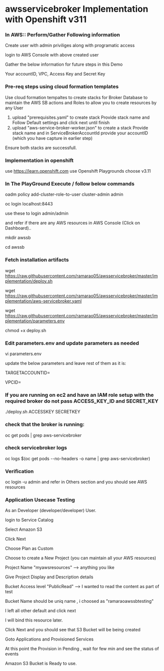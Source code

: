 <h1> awsservicebroker Implementation with Openshift v311 </h1>

### In AWS::  Perform/Gather Following information
   Create user with admin priviliges along with programatic access
   
   login to AWS Console with above created user
   
   Gather the below information for future steps in this Demo
   
   Your accountID, VPC,  Access Key and Secret Key
   
   
### Pre-req steps using cloud formation templates
Use cloud formation tempaltes to create stacks for Broker Database to maintain the AWS SB actions and Roles to allow you to create resources by any User

1. upload "prerequisites.yaml" to create stack
   Provide stack name and Follow Default settings and click next until finish
2. upload "aws-service-broker-worker.json" to create a stack
   Provide stack name and in ServiceBrokerAccountId provide your accountID (which you have capture in earlier step)

Ensure both stacks are successfull.

### Implementation in openshift
use https://learn.openshift.com
use Openshift Playgrounds
choose v3.11

### In The PlayGround Execute / follow below commands
oadm policy add-cluster-role-to-user cluster-admin admin

oc login localhost:8443

use these to login admin/admin

and refer if there are any AWS resources in AWS Console (Click on Dashboard).. <shoud be none>
   
mkdir awssb

cd awssb

### Fetch installation artifacts
wget https://raw.githubusercontent.com/ramarao05/awsservicebroker/master/implementation/deploy.sh

wget https://raw.githubusercontent.com/ramarao05/awsservicebroker/master/implementation/aws-servicebroker.yaml

wget https://raw.githubusercontent.com/ramarao05/awsservicebroker/master/implementation/parameters.env

chmod +x deploy.sh

### Edit parameters.env and update parameters as needed
vi parameters.env

update the below parameters and leave rest of them as it is:

TARGETACCOUNTID=

VPCID=

### If you are running on ec2 and have an IAM role setup with the required broker do not pass ACCESS_KEY_ID and SECRET_KEY
./deploy.sh ACCESSKEY SECRETKEY
   

### check that the broker is running:
oc get pods | grep aws-servicebroker

### check servicebroker logs
oc logs $(oc get pods --no-headers -o name | grep aws-servicebroker)

### Verification

oc login -u admin
and refer in Others section and you should see AWS resources



### Application Usecase Testing
As an Developer (developer/developer) User. 

login to Service Catalog

Select Amazon S3

Click Next

Choose Plan as Custom

Choose to create a New Project (you can maintain all your AWS resources)

Project Name "myawsresources"  --> anything you like

Give Project Display and Description details

Bucket Access level "PublicRead"  --> I wanted to read the content as part of test

Bucket Name should be uniq name , i choosed as "ramaraoawssbtesting"

I left all other default and click next

I will bind this resource later.

Click Next and you should see that S3 Bucket will be being created 

Goto Applications and Provisioned Services

At this point the Provision in Pending , wait for few min and see the status of events 

Amazon S3 Bucket is Ready to use.


